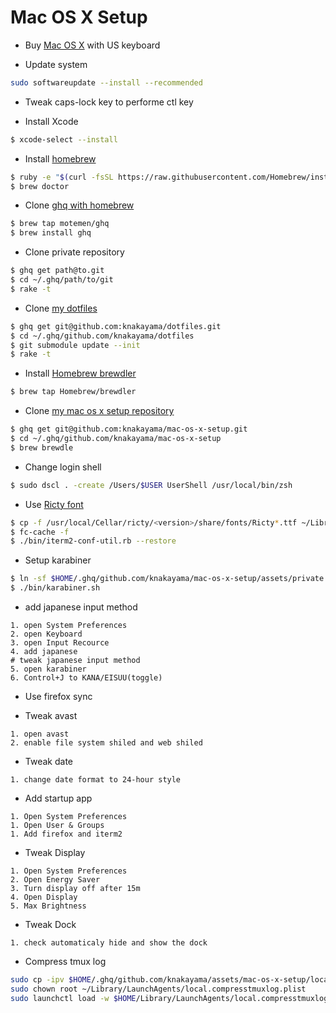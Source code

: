 Mac OS X Setup
==============

* Buy [Mac OS X](http://www.apple.com/jp/mac/) with US keyboard

* Update system

```bash
sudo softwareupdate --install --recommended
```

* Tweak caps-lock key to performe ctl key

* Install Xcode

```bash
$ xcode-select --install
```

* Install [homebrew](http://brew.sh/)

```bash
$ ruby -e "$(curl -fsSL https://raw.githubusercontent.com/Homebrew/install/master/install)"
$ brew doctor
```

* Clone [ghq with homebrew](https://github.com/motemen/homebrew-ghq)

```bash
$ brew tap motemen/ghq
$ brew install ghq
```

* Clone private repository

```bash
$ ghq get path@to.git
$ cd ~/.ghq/path/to/git
$ rake -t
```

* Clone [my dotfiles](https://github.com/knakayama/dotfiles)

```bash
$ ghq get git@github.com:knakayama/dotfiles.git
$ cd ~/.ghq/github.com/knakayama/dotfiles
$ git submodule update --init
$ rake -t
```

* Install [Homebrew brewdler](https://github.com/Homebrew/homebrew-brewdler)

```bash
$ brew tap Homebrew/brewdler
```

* Clone [my mac os x setup repository](https://github.com/knakayama/mac-os-x-setup)

```bash
$ ghq get git@github.com:knakayama/mac-os-x-setup.git
$ cd ~/.ghq/github.com/knakayama/mac-os-x-setup
$ brew brewdle
```

* Change login shell

```bash
$ sudo dscl . -create /Users/$USER UserShell /usr/local/bin/zsh
```

* Use [Ricty font](https://github.com/yascentur/Ricty)

```bash
$ cp -f /usr/local/Cellar/ricty/<version>/share/fonts/Ricty*.ttf ~/Library/Fonts/
$ fc-cache -f
$ ./bin/iterm2-conf-util.rb --restore
```

* Setup karabiner

```bash
$ ln -sf $HOME/.ghq/github.com/knakayama/mac-os-x-setup/assets/private.xml $HOME/Library/Application\ Support/Karabiner/private.xml
$ ./bin/karabiner.sh
```

* add japanese input method

```text
1. open System Preferences
2. open Keyboard
3. open Input Recource
4. add japanese
# tweak japanese input method
5. open karabiner
6. Control+J to KANA/EISUU(toggle)
```

* Use firefox sync

* Tweak avast

```text
1. open avast
2. enable file system shiled and web shiled
```

* Tweak date

```text
1. change date format to 24-hour style
```

* Add startup app

```text
1. Open System Preferences
1. Open User & Groups
1. Add firefox and iterm2
```

* Tweak Display

```text
1. Open System Preferences
2. Open Energy Saver
3. Turn display off after 15m
4. Open Display
5. Max Brightness
```

* Tweak Dock

```text
1. check automaticaly hide and show the dock
```

* Compress tmux log

```bash
sudo cp -ipv $HOME/.ghq/github.com/knakayama/assets/mac-os-x-setup/local.compresstmuxlog.plist $HOME/Library/LaunchAgents
sudo chown root ~/Library/LaunchAgents/local.compresstmuxlog.plist
sudo launchctl load -w $HOME/Library/LaunchAgents/local.compresstmuxlog.plist
```

